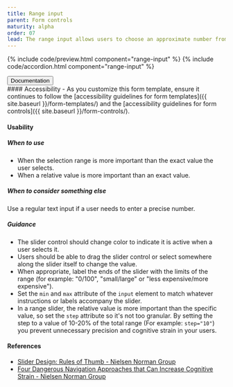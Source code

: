 ```yaml
---
title: Range input
parent: Form controls
maturity: alpha
order: 07
lead: The range input allows users to choose an approximate number from a range.
---
```


{% include code/preview.html component="range-input" %}
{% include code/accordion.html component="range-input" %}

<div class="usa-accordion-bordered component-docs">
  <button class="usa-button-unstyled usa-accordion-button"
      aria-expanded="true" aria-controls="range-docs">
    Documentation
  </button>
  <div id="range-docs" aria-hidden="false" class="usa-accordion-content" markdown="1">
#### Accessibility
- As you customize this form template, ensure it continues to follow the [accessibility guidelines for form templates]({{ site.baseurl }}/form-templates/) and the [accessibility guidelines for form controls]({{ site.baseurl }}/form-controls/).

#### Usability
##### When to use
- When the selection range is more important than the exact value the user selects.
- When a relative value is more important than an exact value.

##### When to consider something else 
Use a regular text input if a user needs to enter a precise number.

##### Guidance
- The slider control should change color to indicate it is active when a user selects it.
- Users should be able to drag the slider control or select somewhere along the slider itself to change the value.
- When appropriate, label the ends of the slider with the limits of the range (for example: "0/100", "small/large" or "less expensive/more expensive").
- Set the `min` and `max` attribute of the `input` element to match whatever instructions or labels accompany the slider.
- In a range slider, the relative value is more important than the specific value, so set the `step` attribute so it's not too granular. By setting the step to a value of 10-20% of the total range (For example: `step="10"`) you prevent unnecessary precision and cognitive strain in your users.

#### References
- [Slider Design: Rules of Thumb - Nielsen Norman Group](https://www.nngroup.com/articles/gui-slider-controls/)
- [Four Dangerous Navigation Approaches that Can Increase Cognitive Strain - Nielsen Norman Group](http://www.nngroup.com/articles/navigation-cognitive-strain/)
</div>
</div>
